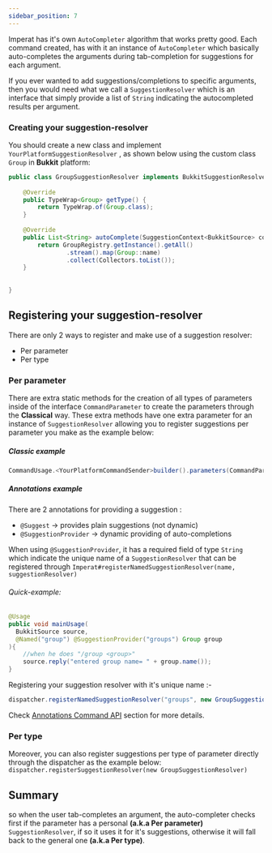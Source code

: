 ```yaml
---
sidebar_position: 7
---
```

Imperat has it's own `AutoCompleter` algorithm that works pretty good.
Each command created, has with it an instance of `AutoCompleter` which basically auto-completes
the arguments during tab-completion for suggestions for each argument.

If you ever wanted to add suggestions/completions to specific arguments, then you would need
what we call a `SuggestionResolver` which is an interface that simply provide a list of `String` indicating the autocompleted results per argument.
### Creating your suggestion-resolver

You should create a new class and implement `YourPlatformSuggestionResolver` , as shown below using the custom class `Group` in **Bukkit** platform:

```java
public class GroupSuggestionResolver implements BukkitSuggestionResolver<Group> {
    
    @Override
    public TypeWrap<Group> getType() {
        return TypeWrap.of(Group.class);
    }
    
    @Override
    public List<String> autoComplete(SuggestionContext<BukkitSource> context, CommandParameter parameterToComplete) {
        return GroupRegistry.getInstance().getAll()
                .stream().map(Group::name)
                .collect(Collectors.toList());
    }
    
    
}
```

## Registering your suggestion-resolver
There are only 2 ways to register and make use of a suggestion resolver:
- Per parameter
- Per type
### Per parameter
There are extra static methods for the creation of all types of parameters inside of the interface `CommandParameter` to create the parameters through the **Classical** way.
These extra methods have one extra parameter for an instance of `SuggestionResolver`
allowing you to register suggestions per parameter you make as the example below:
##### Classic example
```java
CommandUsage.<YourPlatformCommandSender>builder().parameters(CommandParameter.required("group", Group.class, new GroupSuggestionResolver()))
```

##### Annotations example
There are 2 annotations for providing a suggestion :
- `@Suggest` -> provides plain suggestions (not dynamic)
- `@SuggestionProvider` -> dynamic providing of auto-completions

When using `@SuggestionProvider`, it has a required field of type `String` which 
indicate the unique name of a `SuggestionResolver` that can be registered through 
`Imperat#registerNamedSuggestionResolver(name, suggestionResolver)`
###### Quick-example:

```java
@Usage  
public void mainUsage(
  BukkitSource source,
  @Named("group") @SuggestionProvider("groups") Group group
){  
	//when he does "/group <group>"  
	source.reply("entered group name= " + group.name());  
}
```

Registering your suggestion resolver with it's unique name :-

```java
dispatcher.registerNamedSuggestionResolver("groups", new GroupSuggestionResolver());
```
Check [Annotations Command API](command-api/Annotations%20Command%20API) section for more details.
### Per type
Moreover, you can also register suggestions per type of parameter
directly through the dispatcher as the example below:
`dispatcher.registerSuggestionResolver(new GroupSuggestionResolver)`
## Summary
so when the user tab-completes an argument, the auto-completer checks first if the parameter has a personal **(a.k.a Per parameter)** `SuggestionResolver`, if so it uses it for it's suggestions, otherwise it will fall back to the general one **(a.k.a Per type)**.
